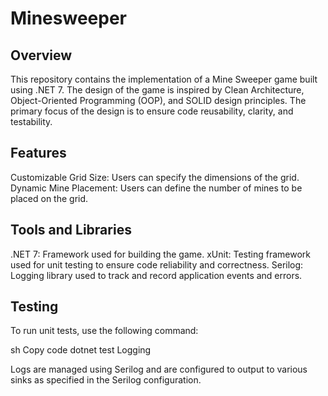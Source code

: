 # Minesweeper

## Overview
This repository contains the implementation of a Mine Sweeper game built using .NET 7. The design of the game is inspired by Clean Architecture, Object-Oriented Programming (OOP), and SOLID design principles. The primary focus of the design is to ensure code reusability, clarity, and testability.

## Features

Customizable Grid Size: Users can specify the dimensions of the grid.
Dynamic Mine Placement: Users can define the number of mines to be placed on the grid.

## Tools and Libraries

.NET 7: Framework used for building the game.
xUnit: Testing framework used for unit testing to ensure code reliability and correctness.
Serilog: Logging library used to track and record application events and errors.

## Testing

To run unit tests, use the following command:

sh
Copy code
dotnet test
Logging

Logs are managed using Serilog and are configured to output to various sinks as specified in the Serilog configuration.

